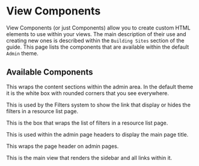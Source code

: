 # View Components

View Components (or just Components) allow you to create custom HTML elements to use within your views. The main 
description of their use and creating new ones is described within the `Building Sites` section of the guide. This
page lists the components that are available within the default `Admin` theme. 

## Available Components

**<x-admin-box>**

This wraps the content sections within the admin area. In the default theme it is the white box with rounded 
corners that you see everywhere. 

**<x-filter-link>**

This is used by the Filters system to show the link that display or hides the filters in a resource list page. 

**<x-filter-list>**

This is the box that wraps the list of filters in a resource list page. 

**<x-module-title>**

This is used within the admin page headers to display the main page title. 

**<x-page-head>**

This wraps the page header on admin pages. 

**<x-sidebar>**

This is the main view that renders the sidebar and all links within it.
